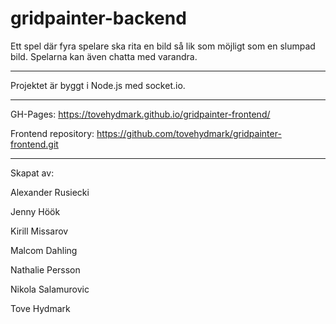 # gridpainter-backend


Ett spel där fyra spelare ska rita en bild så lik som möjligt som en slumpad bild. Spelarna kan även chatta med varandra.

------------------------------

Projektet är byggt i Node.js med socket.io.

------------------------------


GH-Pages: https://tovehydmark.github.io/gridpainter-frontend/

Frontend repository: https://github.com/tovehydmark/gridpainter-frontend.git 

------------------------------

Skapat av:

Alexander Rusiecki

Jenny Höök

Kirill Missarov

Malcom Dahling

Nathalie Persson

Nikola Salamurovic

Tove Hydmark
